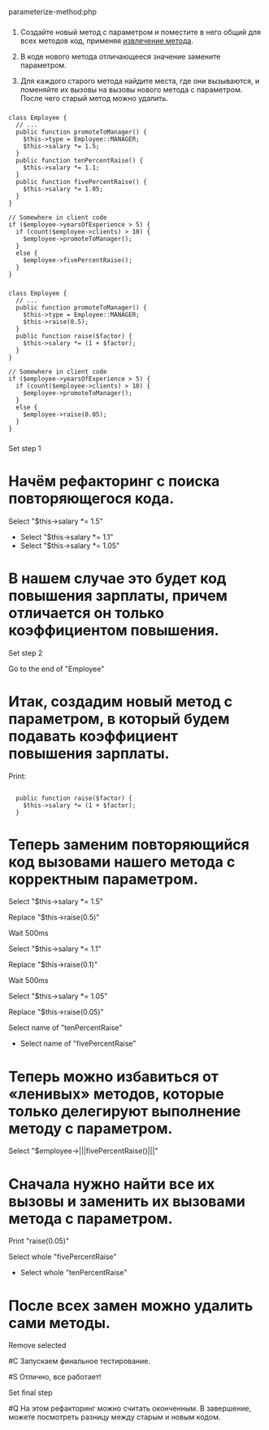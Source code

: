 parameterize-method:php

###

1. Создайте новый метод с параметром и поместите в него общий для всех методов код, применяя <a href="extract-method">извлечение метода</a>.

2. В коде нового метода отличающееся значение замените параметром.

3. Для каждого старого метода найдите места, где они вызываются, и поменяйте их вызовы на вызовы нового метода с параметром. После чего старый метод можно удалить.



###

```
class Employee {
  // ...
  public function promoteToManager() {
    $this->type = Employee::MANAGER;
    $this->salary *= 1.5;
  }
  public function tenPercentRaise() {
    $this->salary *= 1.1;
  }
  public function fivePercentRaise() {
    $this->salary *= 1.05;
  }
}

// Somewhere in client code
if ($employee->yearsOfExperience > 5) {
  if (count($employee->clients) > 10) {
    $employee->promoteToManager();
  }
  else {
    $employee->fivePercentRaise();
  }
}
```

###

```
class Employee {
  // ...
  public function promoteToManager() {
    $this->type = Employee::MANAGER;
    $this->raise(0.5);
  }
  public function raise($factor) {
    $this->salary *= (1 + $factor);
  }
}

// Somewhere in client code
if ($employee->yearsOfExperience > 5) {
  if (count($employee->clients) > 10) {
    $employee->promoteToManager();
  }
  else {
    $employee->raise(0.05);
  }
}
```

###

Set step 1

# Начём рефакторинг с поиска повторяющегося кода.

Select "$this->salary *= 1.5"
+ Select "$this->salary *= 1.1"
+ Select "$this->salary *= 1.05"

# В нашем случае это будет код повышения зарплаты, причем отличается он только коэффициентом повышения.

Set step 2

Go to the end of "Employee"

# Итак, создадим новый метод с параметром, в который будем подавать коэффициент повышения зарплаты.

Print:
```

  public function raise($factor) {
    $this->salary *= (1 + $factor);
  }
```

# Теперь заменим повторяющийся код вызовами нашего метода с корректным параметром.

Select "$this->salary *= 1.5"

Replace "$this->raise(0.5)"

Wait 500ms

Select "$this->salary *= 1.1"

Replace "$this->raise(0.1)"

Wait 500ms

Select "$this->salary *= 1.05"

Replace "$this->raise(0.05)"

Select name of "tenPercentRaise"
+ Select name of "fivePercentRaise"

# Теперь можно избавиться от «ленивых» методов, которые только делегируют выполнение методу с параметром.

Select "$employee->|||fivePercentRaise()|||"

# Сначала нужно найти все их вызовы и заменить их вызовами метода с параметром.

Print "raise(0.05)"

Select whole "fivePercentRaise"
+ Select whole "tenPercentRaise"

# После всех замен можно удалить сами методы.

Remove selected

#C Запускаем финальное тестирование.

#S Отлично, все работает!

Set final step

#Q На этом рефакторинг можно считать оконченным. В завершение, можете посмотреть разницу между старым и новым кодом.